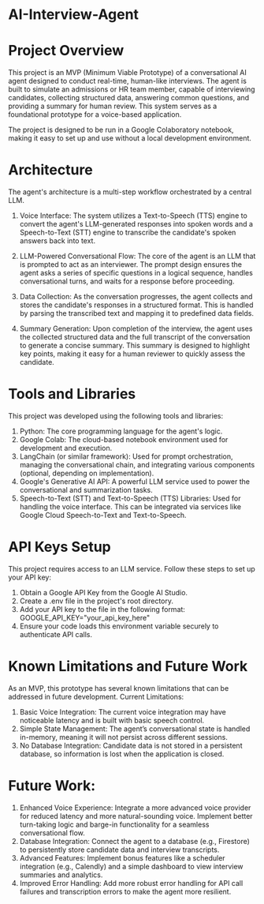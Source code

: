 # AI-Interview-Agent
# Project Overview

This project is an MVP (Minimum Viable Prototype) of a conversational AI agent designed to conduct real-time, human-like interviews. The agent is built to simulate an admissions or HR team member, capable of interviewing candidates, collecting structured data, answering common questions, and providing a summary for human review. This system serves as a foundational prototype for a voice-based application.

The project is designed to be run in a Google Colaboratory notebook, making it easy to set up and use without a local development environment.

# Architecture

The agent's architecture is a multi-step workflow orchestrated by a central LLM.

1. Voice Interface: The system utilizes a Text-to-Speech (TTS) engine to convert the agent's LLM-generated responses into spoken words and a Speech-to-Text (STT) engine to transcribe the candidate's spoken answers back into text.

2. LLM-Powered Conversational Flow: The core of the agent is an LLM that is prompted to act as an interviewer. The prompt design ensures the agent asks a series of specific questions in a logical sequence, handles conversational turns, and waits for a response before proceeding.

3. Data Collection: As the conversation progresses, the agent collects and stores the candidate's responses in a structured format. This is handled by parsing the transcribed text and mapping it to predefined data fields.

4. Summary Generation: Upon completion of the interview, the agent uses the collected structured data and the full transcript of the conversation to generate a concise summary. This summary is designed to highlight key points, making it easy for a human reviewer to quickly assess the candidate.

# Tools and Libraries

This project was developed using the following tools and libraries:
1. Python: The core programming language for the agent's logic.
2. Google Colab: The cloud-based notebook environment used for development and execution.
3. LangChain (or similar framework): Used for prompt orchestration, managing the conversational chain, and integrating various components (optional, depending on implementation).
4. Google's Generative AI API: A powerful LLM service used to power the conversational and summarization tasks.
5. Speech-to-Text (STT) and Text-to-Speech (TTS) Libraries: Used for handling the voice interface. This can be integrated via services like Google Cloud Speech-to-Text and Text-to-Speech.

# API Keys Setup

This project requires access to an LLM service. Follow these steps to set up your API key:
1. Obtain a Google API Key from the Google AI Studio.
2. Create a .env file in the project's root directory.
3. Add your API key to the file in the following format:   GOOGLE_API_KEY="your_api_key_here"
4. Ensure your code loads this environment variable securely to authenticate API calls.

# Known Limitations and Future Work
As an MVP, this prototype has several known limitations that can be addressed in future development.
Current Limitations:
1. Basic Voice Integration: The current voice integration may have noticeable latency and is built with basic speech control.
2. Simple State Management: The agent’s conversational state is handled in-memory, meaning it will not persist across different sessions.
3. No Database Integration: Candidate data is not stored in a persistent database, so information is lost when the application is closed.

# Future Work:
1. Enhanced Voice Experience: Integrate a more advanced voice provider for reduced latency and more natural-sounding voice. Implement better turn-taking logic and barge-in functionality for a seamless conversational flow.
2. Database Integration: Connect the agent to a database (e.g., Firestore) to persistently store candidate data and interview transcripts.
3. Advanced Features: Implement bonus features like a scheduler integration (e.g., Calendly) and a simple dashboard to view interview summaries and analytics.
4. Improved Error Handling: Add more robust error handling for API call failures and transcription errors to make the agent more resilient.
